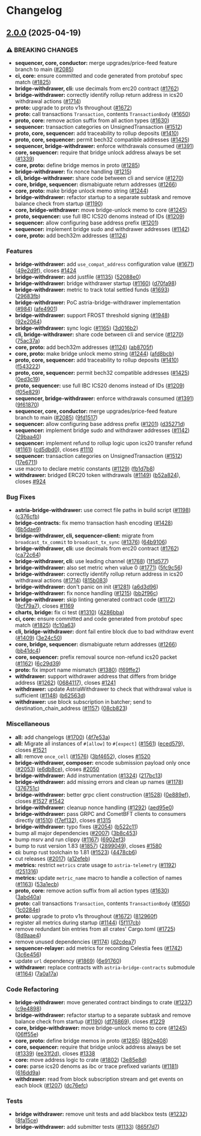 # Changelog

## [2.0.0](https://github.com/astriaorg/astria-release-test/compare/bridge-withdrawer-vv1.0.2...bridge-withdrawer-vv2.0.0) (2025-04-19)


### ⚠ BREAKING CHANGES

* **sequencer, core, conductor:** merge upgrades/price-feed feature branch to main ([#2085](https://github.com/astriaorg/astria-release-test/issues/2085))
* **ci, core:** ensure committed and code generated from protobuf spec match ([#1825](https://github.com/astriaorg/astria-release-test/issues/1825))
* **bridge-withdrawer, cli:** use decimals from erc20 contract ([#1762](https://github.com/astriaorg/astria-release-test/issues/1762))
* **bridge-withdrawer:** correctly identify rollup return address in ics20 withdrawal actions ([#1714](https://github.com/astriaorg/astria-release-test/issues/1714))
* **proto:** upgrade to proto v1s throughout ([#1672](https://github.com/astriaorg/astria-release-test/issues/1672))
* **proto:** call transactions `Transaction`, contents `TransactionBody` ([#1650](https://github.com/astriaorg/astria-release-test/issues/1650))
* **proto, core:** remove action suffix from all action types ([#1630](https://github.com/astriaorg/astria-release-test/issues/1630))
* **sequencer:** transaction categories on UnsignedTransaction ([#1512](https://github.com/astriaorg/astria-release-test/issues/1512))
* **proto, core, sequencer:** add traceability to rollup deposits ([#1410](https://github.com/astriaorg/astria-release-test/issues/1410))
* **proto, core, sequencer:** permit bech32 compatible addresses ([#1425](https://github.com/astriaorg/astria-release-test/issues/1425))
* **sequencer, bridge-withdrawer:** enforce withdrawals consumed ([#1391](https://github.com/astriaorg/astria-release-test/issues/1391))
* **core, sequencer:** require that bridge unlock address always be set ([#1339](https://github.com/astriaorg/astria-release-test/issues/1339))
* **core, proto:** define bridge memos in proto ([#1285](https://github.com/astriaorg/astria-release-test/issues/1285))
* **bridge-withdrawer:** fix nonce handling ([#1215](https://github.com/astriaorg/astria-release-test/issues/1215))
* **cli, bridge-withdrawer:** share code between cli and service ([#1270](https://github.com/astriaorg/astria-release-test/issues/1270))
* **core, bridge, sequencer:** dismabiguate return addresses ([#1266](https://github.com/astriaorg/astria-release-test/issues/1266))
* **core, proto:** make bridge unlock memo string ([#1244](https://github.com/astriaorg/astria-release-test/issues/1244))
* **bridge-withdrawer:** refactor startup to a separate subtask and remove balance check from startup ([#1190](https://github.com/astriaorg/astria-release-test/issues/1190))
* **core, bridge-withdrawer:** move bridge-unlock memo to core ([#1245](https://github.com/astriaorg/astria-release-test/issues/1245))
* **proto, sequencer:** use full IBC ICS20 denoms instead of IDs ([#1209](https://github.com/astriaorg/astria-release-test/issues/1209))
* **sequencer:** allow configuring base address prefix ([#1201](https://github.com/astriaorg/astria-release-test/issues/1201))
* **sequencer:** implement bridge sudo and withdrawer addresses ([#1142](https://github.com/astriaorg/astria-release-test/issues/1142))
* **core, proto:** add bech32m addresses ([#1124](https://github.com/astriaorg/astria-release-test/issues/1124))

### Features

* **bridge-withdrawer:** add `use_compat_address` configuration value ([#1671](https://github.com/astriaorg/astria-release-test/issues/1671)) ([49e2d9f](https://github.com/astriaorg/astria-release-test/commit/49e2d9f0f87156ea17b499c78fe696c5eebc766f)), closes [#1424](https://github.com/astriaorg/astria-release-test/issues/1424)
* **bridge-withdrawer:** add justfile ([#1135](https://github.com/astriaorg/astria-release-test/issues/1135)) ([52088e0](https://github.com/astriaorg/astria-release-test/commit/52088e04ec535a925db2af57304e3a1c43364644))
* **bridge-withdrawer:** bridge withdrawer startup ([#1160](https://github.com/astriaorg/astria-release-test/issues/1160)) ([d70fa98](https://github.com/astriaorg/astria-release-test/commit/d70fa98e3836e67229d73a5a07bc7b675a0cc9d7))
* **bridge-withdrawer:** metric to track total settled funds ([#1693](https://github.com/astriaorg/astria-release-test/issues/1693)) ([29683fb](https://github.com/astriaorg/astria-release-test/commit/29683fb21a921170510c8b9dcc75386d435fce20))
* **bridge-withdrawer:** PoC astria-bridge-withdrawer implementation ([#984](https://github.com/astriaorg/astria-release-test/issues/984)) ([afe4901](https://github.com/astriaorg/astria-release-test/commit/afe4901827d636a51a4c774f2ef4c8ee082db19c))
* **bridge-withdrawer:** support FROST threshold signing ([#1948](https://github.com/astriaorg/astria-release-test/issues/1948)) ([92e2064](https://github.com/astriaorg/astria-release-test/commit/92e2064d4bc623ec5b485fbd14f824d3784236da))
* **bridge-withdrawer:** sync logic ([#1165](https://github.com/astriaorg/astria-release-test/issues/1165)) ([3d016b2](https://github.com/astriaorg/astria-release-test/commit/3d016b24ef127ba761129cd4ccd5f5587d6d5500))
* **cli, bridge-withdrawer:** share code between cli and service ([#1270](https://github.com/astriaorg/astria-release-test/issues/1270)) ([75ac37a](https://github.com/astriaorg/astria-release-test/commit/75ac37a5009f7fbe4105a05c7bda2878bb56ea4e))
* **core, proto:** add bech32m addresses ([#1124](https://github.com/astriaorg/astria-release-test/issues/1124)) ([ab8705f](https://github.com/astriaorg/astria-release-test/commit/ab8705f2e0273a158db5ea5248fe0b331a818c8a))
* **core, proto:** make bridge unlock memo string ([#1244](https://github.com/astriaorg/astria-release-test/issues/1244)) ([afd8bcb](https://github.com/astriaorg/astria-release-test/commit/afd8bcb3da295dc7206da05c5a8e37fd7d15a029))
* **proto, core, sequencer:** add traceability to rollup deposits ([#1410](https://github.com/astriaorg/astria-release-test/issues/1410)) ([f543222](https://github.com/astriaorg/astria-release-test/commit/f5432228090e794a917b6f0803f3a26dc1609dcc))
* **proto, core, sequencer:** permit bech32 compatible addresses ([#1425](https://github.com/astriaorg/astria-release-test/issues/1425)) ([0ed3c19](https://github.com/astriaorg/astria-release-test/commit/0ed3c190651e4a2c07ffe304af95ff5756d13e7d))
* **proto, sequencer:** use full IBC ICS20 denoms instead of IDs ([#1209](https://github.com/astriaorg/astria-release-test/issues/1209)) ([f05e829](https://github.com/astriaorg/astria-release-test/commit/f05e8297a4a9ac7d1e1d4f1a3edc266e62b23ddb))
* **sequencer, bridge-withdrawer:** enforce withdrawals consumed ([#1391](https://github.com/astriaorg/astria-release-test/issues/1391)) ([9f61870](https://github.com/astriaorg/astria-release-test/commit/9f618708008e97e63efbe3f1a3a7f31ceb2c39d7))
* **sequencer, core, conductor:** merge upgrades/price-feed feature branch to main ([#2085](https://github.com/astriaorg/astria-release-test/issues/2085)) ([9fd1517](https://github.com/astriaorg/astria-release-test/commit/9fd15173da036a3394f3a774df5c72a985e32aee))
* **sequencer:** allow configuring base address prefix ([#1201](https://github.com/astriaorg/astria-release-test/issues/1201)) ([d35271d](https://github.com/astriaorg/astria-release-test/commit/d35271dfb4e9cfa9c8b5f2da8fe1ddfd0f3cbdd3))
* **sequencer:** implement bridge sudo and withdrawer addresses ([#1142](https://github.com/astriaorg/astria-release-test/issues/1142)) ([29baa40](https://github.com/astriaorg/astria-release-test/commit/29baa40341aa12769817450310cc9d4c52429503))
* **sequencer:** implement refund to rollup logic upon ics20 transfer refund ([#1161](https://github.com/astriaorg/astria-release-test/issues/1161)) ([cd5dbd0](https://github.com/astriaorg/astria-release-test/commit/cd5dbd0cb609fb06d9838fbb9a618c7cde917a97)), closes [#1110](https://github.com/astriaorg/astria-release-test/issues/1110)
* **sequencer:** transaction categories on UnsignedTransaction ([#1512](https://github.com/astriaorg/astria-release-test/issues/1512)) ([17e6711](https://github.com/astriaorg/astria-release-test/commit/17e6711ce4032930519660f70a9e09af1dea90f7))
* use macro to declare metric constants ([#1129](https://github.com/astriaorg/astria-release-test/issues/1129)) ([fb1d7b8](https://github.com/astriaorg/astria-release-test/commit/fb1d7b86a3bbd98793b294894f1c65c81c1c414e))
* **withdrawer:** bridged ERC20 token withdrawals ([#1149](https://github.com/astriaorg/astria-release-test/issues/1149)) ([b52a824](https://github.com/astriaorg/astria-release-test/commit/b52a824871f1c417c7a8ba2f563425b630b3f8a9)), closes [#924](https://github.com/astriaorg/astria-release-test/issues/924)


### Bug Fixes

* **astria-bridge-withdrawer:** use correct file paths in build script ([#1198](https://github.com/astriaorg/astria-release-test/issues/1198)) ([c376cfb](https://github.com/astriaorg/astria-release-test/commit/c376cfbab3b240c36cc467d0e6448def833bd785))
* **bridge-contracts:** fix memo transaction hash encoding ([#1428](https://github.com/astriaorg/astria-release-test/issues/1428)) ([6b5dae9](https://github.com/astriaorg/astria-release-test/commit/6b5dae9b1f432d452abd848b887ff06c583fb160))
* **bridge-withdrawer, cli, sequencer-client:** migrate from `broadcast_tx_commit` to `broadcast_tx_sync` ([#1376](https://github.com/astriaorg/astria-release-test/issues/1376)) ([64b9106](https://github.com/astriaorg/astria-release-test/commit/64b91061a159d7c919bf2f020c29e1cf514d8843))
* **bridge-withdrawer, cli:** use decimals from erc20 contract ([#1762](https://github.com/astriaorg/astria-release-test/issues/1762)) ([ca72c64](https://github.com/astriaorg/astria-release-test/commit/ca72c64a6513dff0c55aaa14c2a5d7d683ab8370))
* **bridge-withdrawer, cli:** use leading channel ([#1768](https://github.com/astriaorg/astria-release-test/issues/1768)) ([1f1d577](https://github.com/astriaorg/astria-release-test/commit/1f1d5770fd31d9fd58a2fb8de5bba249e5b35669))
* **bridge-withdrawer:** also set metric when value 0 ([#1771](https://github.com/astriaorg/astria-release-test/issues/1771)) ([5fc9c56](https://github.com/astriaorg/astria-release-test/commit/5fc9c56b6030038e5d7806a6785adee8a2d18cd3))
* **bridge-withdrawer:** correctly identify rollup return address in ics20 withdrawal actions ([#1714](https://github.com/astriaorg/astria-release-test/issues/1714)) ([815b083](https://github.com/astriaorg/astria-release-test/commit/815b083cbfb47777cf68517139c9646203b9db47))
* **bridge-withdrawer:** don't panic on init ([#1281](https://github.com/astriaorg/astria-release-test/issues/1281)) ([a6d3d96](https://github.com/astriaorg/astria-release-test/commit/a6d3d96bd483afb752f8a8a038f1e287e9fbf1d9))
* **bridge-withdrawer:** fix nonce handling ([#1215](https://github.com/astriaorg/astria-release-test/issues/1215)) ([bb2f96c](https://github.com/astriaorg/astria-release-test/commit/bb2f96c01607a30806cb2195b6a7feb9ca325826))
* **bridge-withdrawer:** skip linting generated contract code ([#1172](https://github.com/astriaorg/astria-release-test/issues/1172)) ([9cf79a7](https://github.com/astriaorg/astria-release-test/commit/9cf79a733f705ce25b466d5db31a92e89935b174)), closes [#1169](https://github.com/astriaorg/astria-release-test/issues/1169)
* **charts, bridge:** fix ci test ([#1310](https://github.com/astriaorg/astria-release-test/issues/1310)) ([4286bba](https://github.com/astriaorg/astria-release-test/commit/4286bba0c10e18c1815203fb32bebef5ab08c411))
* **ci, core:** ensure committed and code generated from protobuf spec match ([#1825](https://github.com/astriaorg/astria-release-test/issues/1825)) ([fc10a63](https://github.com/astriaorg/astria-release-test/commit/fc10a63a82d2854420271f3b03268e31e40b1cd7))
* **cli, bridge-withdrawer:** dont fail entire block due to bad withdraw event ([#1409](https://github.com/astriaorg/astria-release-test/issues/1409)) ([3e24c50](https://github.com/astriaorg/astria-release-test/commit/3e24c50fc1daec666a51e93756268512fb098182))
* **core, bridge, sequencer:** dismabiguate return addresses ([#1266](https://github.com/astriaorg/astria-release-test/issues/1266)) ([bb41dc4](https://github.com/astriaorg/astria-release-test/commit/bb41dc4e6bcf64712d1e7dfd8cf31b4f8361741a))
* **core, sequencer:** prefix removal source non-refund ics20 packet ([#1162](https://github.com/astriaorg/astria-release-test/issues/1162)) ([6c29d39](https://github.com/astriaorg/astria-release-test/commit/6c29d39e89ead4fe082962377ae02976588a33b8))
* **proto:** fix import name mismatch ([#1380](https://github.com/astriaorg/astria-release-test/issues/1380)) ([f69ffe2](https://github.com/astriaorg/astria-release-test/commit/f69ffe22a53b063984c83c5993798e249b39c46d))
* **withdrawer:** support withdrawer address that differs from bridge address   ([#1262](https://github.com/astriaorg/astria-release-test/issues/1262)) ([0684117](https://github.com/astriaorg/astria-release-test/commit/0684117e96a21a9eb9f0e14d3a2a40373ce6f966)), closes [#1241](https://github.com/astriaorg/astria-release-test/issues/1241)
* **withdrawer:** update AstriaWithdrawer to check that withdrawal value is sufficient ([#1148](https://github.com/astriaorg/astria-release-test/issues/1148)) ([b62563d](https://github.com/astriaorg/astria-release-test/commit/b62563d5e4fe6deae42f58a08df25b8f34879c33))
* **withdrawer:** use block subscription in batcher; send to destination_chain_address ([#1157](https://github.com/astriaorg/astria-release-test/issues/1157)) ([08cb823](https://github.com/astriaorg/astria-release-test/commit/08cb823b3eb1a8472f706dc56edbecd54a2ee8cb))


### Miscellaneous

* **all:** add changelogs ([#1700](https://github.com/astriaorg/astria-release-test/issues/1700)) ([4f7e53a](https://github.com/astriaorg/astria-release-test/commit/4f7e53a7da874e7b198c102da74da54729999e7a))
* **all:** Migrate all instances of `#[allow]` to `#[expect]` ([#1561](https://github.com/astriaorg/astria-release-test/issues/1561)) ([eced579](https://github.com/astriaorg/astria-release-test/commit/eced5797ead1ee6bd094d3574fe61cdad04e5702)), closes [#1521](https://github.com/astriaorg/astria-release-test/issues/1521)
* **all:** remove `once_cell` ([#1576](https://github.com/astriaorg/astria-release-test/issues/1576)) ([3bf4652](https://github.com/astriaorg/astria-release-test/commit/3bf4652899fd6ab1d5fd6e9caca7369d078bbc40)), closes [#1520](https://github.com/astriaorg/astria-release-test/issues/1520)
* **bridge-withdrawer, composer:** encode submission payload only once ([#2053](https://github.com/astriaorg/astria-release-test/issues/2053)) ([e6db8ce](https://github.com/astriaorg/astria-release-test/commit/e6db8ce9e8836cbfcec6cf994d77c24ed0648f59)), closes [#2050](https://github.com/astriaorg/astria-release-test/issues/2050)
* **bridge-withdrawer:** Add instrumentation ([#1324](https://github.com/astriaorg/astria-release-test/issues/1324)) ([217bc13](https://github.com/astriaorg/astria-release-test/commit/217bc133845b9070556fa3b3aea4ca0baa78161d))
* **bridge-withdrawer:** add missing errors and clean up names ([#1178](https://github.com/astriaorg/astria-release-test/issues/1178)) ([376751c](https://github.com/astriaorg/astria-release-test/commit/376751c34f5e081be165e7cfb329296dcbbfbebe))
* **bridge-withdrawer:** better grpc client construction ([#1528](https://github.com/astriaorg/astria-release-test/issues/1528)) ([0e889ef](https://github.com/astriaorg/astria-release-test/commit/0e889ef88dd235191a15f3646ac7b09efbb04937)), closes [#1527](https://github.com/astriaorg/astria-release-test/issues/1527) [#1542](https://github.com/astriaorg/astria-release-test/issues/1542)
* **bridge-withdrawer:** cleanup nonce handling ([#1292](https://github.com/astriaorg/astria-release-test/issues/1292)) ([aed95e0](https://github.com/astriaorg/astria-release-test/commit/aed95e0b7f7f594fcae08d282e2cbed069e210f5))
* **bridge-withdrawer:** pass GRPC and CometBFT clients to consumers directly ([#1510](https://github.com/astriaorg/astria-release-test/issues/1510)) ([f7ef132](https://github.com/astriaorg/astria-release-test/commit/f7ef132113b7815cefc19e4e82d300842d450727)), closes [#1315](https://github.com/astriaorg/astria-release-test/issues/1315)
* **bridge-withdrawer:** typo fixes ([#2054](https://github.com/astriaorg/astria-release-test/issues/2054)) ([b522c11](https://github.com/astriaorg/astria-release-test/commit/b522c11cf4727578cd6c574d9df7411c59d88a43))
* bump all major dependencies ([#2007](https://github.com/astriaorg/astria-release-test/issues/2007)) ([3b8c453](https://github.com/astriaorg/astria-release-test/commit/3b8c453f10d2d02f4be934aaaecd9d9ab76c0202))
* bump msrv and run clippy ([#1167](https://github.com/astriaorg/astria-release-test/issues/1167)) ([6902ef3](https://github.com/astriaorg/astria-release-test/commit/6902ef35370e5980a76302fc756e1a9a56af21b5))
* bump to rust version 1.83 ([#1857](https://github.com/astriaorg/astria-release-test/issues/1857)) ([2899049](https://github.com/astriaorg/astria-release-test/commit/2899049bf0dd5bd7ba05927a5daf73ee986a46dc)), closes [#1580](https://github.com/astriaorg/astria-release-test/issues/1580)
* **ci:** bump rust toolchain to 1.81 ([#1523](https://github.com/astriaorg/astria-release-test/issues/1523)) ([4478cb6](https://github.com/astriaorg/astria-release-test/commit/4478cb644990e608a11248d53ca3bae4aad009f1))
* cut releases ([#2017](https://github.com/astriaorg/astria-release-test/issues/2017)) ([a12efeb](https://github.com/astriaorg/astria-release-test/commit/a12efeb0e4000d8ac2adc4e70ced4954cfbbb94c))
* **metrics:** restrict `metrics` crate usage to `astria-telemetry` ([#1192](https://github.com/astriaorg/astria-release-test/issues/1192)) ([f251316](https://github.com/astriaorg/astria-release-test/commit/f25131683865a8952a9b2cf24b1e541a882b571a))
* **metrics:** update `metric_name` macro to handle a collection of names ([#1163](https://github.com/astriaorg/astria-release-test/issues/1163)) ([53a1ecb](https://github.com/astriaorg/astria-release-test/commit/53a1ecb5afca0ccdbf412674eaca96227d377379))
* **proto, core:** remove action suffix from all action types ([#1630](https://github.com/astriaorg/astria-release-test/issues/1630)) ([3abd40a](https://github.com/astriaorg/astria-release-test/commit/3abd40ab2ecee5a425ff592859bf8ae8fd2c4a97))
* **proto:** call transactions `Transaction`, contents `TransactionBody` ([#1650](https://github.com/astriaorg/astria-release-test/issues/1650)) ([1c0284e](https://github.com/astriaorg/astria-release-test/commit/1c0284edd1cb2897ad7528ee96d147781cb354f9))
* **proto:** upgrade to proto v1s throughout ([#1672](https://github.com/astriaorg/astria-release-test/issues/1672)) ([812960f](https://github.com/astriaorg/astria-release-test/commit/812960f713d07d7aeed479c5e805d6238fe20312))
* register all metrics during startup ([#1144](https://github.com/astriaorg/astria-release-test/issues/1144)) ([5f117cb](https://github.com/astriaorg/astria-release-test/commit/5f117cb9148016070297f0a4eb1e1f975fc94e4a))
* remove redundant bin entries from all crates' Cargo.toml ([#1725](https://github.com/astriaorg/astria-release-test/issues/1725)) ([8d9aae4](https://github.com/astriaorg/astria-release-test/commit/8d9aae4027ac4c0eb6758f2fb620e5e378f5e76b))
* remove unused dependencies ([#1174](https://github.com/astriaorg/astria-release-test/issues/1174)) ([d2cdea7](https://github.com/astriaorg/astria-release-test/commit/d2cdea7f77099e181acdbfcabf6464eb8ed3e6bb))
* **sequencer-relayer:** add metrics for recording Celestia fees ([#1742](https://github.com/astriaorg/astria-release-test/issues/1742)) ([3c6e456](https://github.com/astriaorg/astria-release-test/commit/3c6e456c23fa9ab0b6aeca5fb5eef7d90931b8ff))
* update `url` dependency ([#1869](https://github.com/astriaorg/astria-release-test/issues/1869)) ([6e91760](https://github.com/astriaorg/astria-release-test/commit/6e91760cd67832db997c1534b5dc0394d7d0d113))
* **withdrawer:** replace contracts with `astria-bridge-contracts` submodule ([#1164](https://github.com/astriaorg/astria-release-test/issues/1164)) ([7a0a17a](https://github.com/astriaorg/astria-release-test/commit/7a0a17ac43761291728145857aed7606dc1ca46e))


### Code Refactoring

* **bridge-withdrawer:** move generated contract bindings to crate ([#1237](https://github.com/astriaorg/astria-release-test/issues/1237)) ([c9e4898](https://github.com/astriaorg/astria-release-test/commit/c9e48980d4ffc1ff8e93395f872e0899496c1073))
* **bridge-withdrawer:** refactor startup to a separate subtask and remove balance check from startup ([#1190](https://github.com/astriaorg/astria-release-test/issues/1190)) ([df76869](https://github.com/astriaorg/astria-release-test/commit/df768695b026999ba7af38ae7a98b4da4f54a2d3)), closes [#1229](https://github.com/astriaorg/astria-release-test/issues/1229)
* **core, bridge-withdrawer:** move bridge-unlock memo to core ([#1245](https://github.com/astriaorg/astria-release-test/issues/1245)) ([06ff55e](https://github.com/astriaorg/astria-release-test/commit/06ff55e074a2d8271a660f14b97023147e19118b))
* **core, proto:** define bridge memos in proto ([#1285](https://github.com/astriaorg/astria-release-test/issues/1285)) ([892e408](https://github.com/astriaorg/astria-release-test/commit/892e408abcc10adcb842675eec749e91fff5972a))
* **core, sequencer:** require that bridge unlock address always be set ([#1339](https://github.com/astriaorg/astria-release-test/issues/1339)) ([ee31f2d](https://github.com/astriaorg/astria-release-test/commit/ee31f2dec88b238694076a26858300a7dc1604e4)), closes [#1338](https://github.com/astriaorg/astria-release-test/issues/1338)
* **core:** move address logic to crate ([#1802](https://github.com/astriaorg/astria-release-test/issues/1802)) ([3e85e8d](https://github.com/astriaorg/astria-release-test/commit/3e85e8d99beae2002a392122c87378d25800c142))
* **core:** parse ics20 denoms as ibc or trace prefixed variants ([#1181](https://github.com/astriaorg/astria-release-test/issues/1181)) ([616dd9a](https://github.com/astriaorg/astria-release-test/commit/616dd9a9a209406db11c545336e9b578035bb208))
* **withdrawer:** read from block subscription stream and get events on each block ([#1207](https://github.com/astriaorg/astria-release-test/issues/1207)) ([dc76efc](https://github.com/astriaorg/astria-release-test/commit/dc76efc66ce4550d5fff7bb786c81a2383b5fb7f))


### Tests

* **bridge withdrawer:** remove unit tests and add blackbox tests ([#1232](https://github.com/astriaorg/astria-release-test/issues/1232)) ([8fa15ce](https://github.com/astriaorg/astria-release-test/commit/8fa15cec0e8b4039470f64ad9ced6442075bc5f6))
* **bridge-withdrawer:** add submitter tests ([#1133](https://github.com/astriaorg/astria-release-test/issues/1133)) ([865f7d7](https://github.com/astriaorg/astria-release-test/commit/865f7d7bb018b80dea32e6ffea25685be8a59416))

